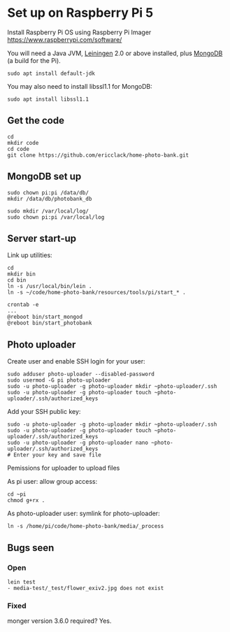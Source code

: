 # Set up on Raspberry Pi 5

Install Raspberry Pi OS using Raspberry Pi Imager https://www.raspberrypi.com/software/

You will need a Java JVM, [Leiningen][1] 2.0 or above installed, plus
[MongoDB][2] (a build for the Pi).

```
sudo apt install default-jdk
```

You may also need to install libssl1.1 for MongoDB: 

```
sudo apt install libssl1.1
```

[1]: https://github.com/technomancy/leiningen
[2]: https://github.com/themattman/mongodb-raspberrypi-binaries

## Get the code

```
cd
mkdir code
cd code
git clone https://github.com/ericclack/home-photo-bank.git
```

## MongoDB set up

```
sudo chown pi:pi /data/db/
mkdir /data/db/photobank_db

sudo mkdir /var/local/log/
sudo chown pi:pi /var/local/log
```

## Server start-up

Link up utilities:

```
cd
mkdir bin
cd bin
ln -s /usr/local/bin/lein .
ln -s ~/code/home-photo-bank/resources/tools/pi/start_* .
```

```
crontab -e
...
@reboot bin/start_mongod
@reboot bin/start_photobank
```

## Photo uploader

Create user and enable SSH login for your user: 

```
sudo adduser photo-uploader --disabled-password
sudo usermod -G pi photo-uploader
sudo -u photo-uploader -g photo-uploader mkdir ~photo-uploader/.ssh
sudo -u photo-uploader -g photo-uploader touch ~photo-uploader/.ssh/authorized_keys
```

Add your SSH public key:

```
sudo -u photo-uploader -g photo-uploader mkdir ~photo-uploader/.ssh
sudo -u photo-uploader -g photo-uploader touch ~photo-uploader/.ssh/authorized_keys
sudo -u photo-uploader -g photo-uploader nano ~photo-uploader/.ssh/authorized_keys
# Enter your key and save file
```

Pemissions for uploader to upload files

As pi user: allow group access: 

```
cd ~pi
chmod g+rx .
```

As photo-uploader user: symlink for photo-uploader:

```
ln -s /home/pi/code/home-photo-bank/media/_process 
```

## Bugs seen

### Open

```
lein test
- media-test/_test/flower_exiv2.jpg does not exist
```

### Fixed

monger version 3.6.0 required? Yes.
